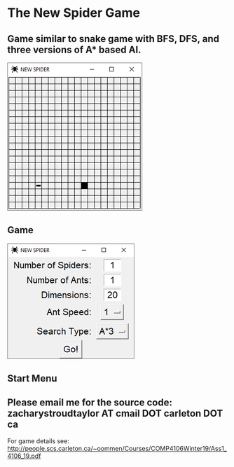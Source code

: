 # The New Spider Game

## Game similar to snake game with BFS, DFS, and three versions of A* based AI.


<img src="/Images/Game Play.PNG">

## Game



<img src="/Images/Start Menu.PNG">

## Start Menu


## Please email me for the source code: zacharystroudtaylor AT cmail DOT carleton DOT ca

For game details see: http://people.scs.carleton.ca/~oommen/Courses/COMP4106Winter19/Ass1_4106_19.pdf
